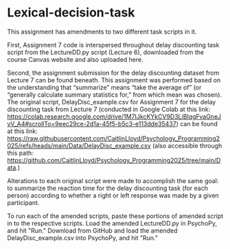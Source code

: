 # Lexical-decision-task

This assignment has amendments to two different task scripts in it. 

First, Assignment 7 code is interspersed throughout delay discounting task script from the LectureDD.py script (Lecture 6), downloaded from the course Canvas website and also uploaded here. 

Second, the assignment submission for the delay discounting dataset from Lecture 7 can be found beneath. This assignment was performed based on the understanding that “summarize” means “take the average of” (or “generally calculate summary statistics for,” from which mean was chosen). The original script, DelayDisc_example.csv for Assignment 7 for the delay discounting task from Lecture 7 (conducted in Google Colab at this link: https://colab.research.google.com/drive/1M7IJkcKYkCV9D3LiBIqgFvaGneJvV_A4#scrollTo=9eec29ce-2d1a-45f5-b5c3-e113dde35437) can be found at this link: https://raw.githubusercontent.com/CaitlinLloyd/Psychology_Programming2025/refs/heads/main/Data/DelayDisc_example.csv (also accessible through this path: https://github.com/CaitlinLloyd/Psychology_Programming2025/tree/main/Data.)

Alterations to each original script were made to accomplish the same goal: to summarize the reaction time for the delay discounting task (for each person) according to whether a right or left response was made by a given participant.

To run each of the amended scripts, paste these portions of amended script in to the respective scripts. Load the amended LectureDD.py in PsychoPy, and hit "Run." Download from GitHub and load the amended DelayDisc_example.csv into PsychoPy, and hit "Run." 





